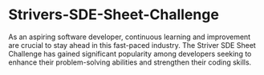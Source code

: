 # Strivers-SDE-Sheet-Challenge
As an aspiring software developer, continuous learning and improvement are crucial to stay ahead in this fast-paced industry. The Striver SDE Sheet Challenge has gained significant popularity among developers seeking to enhance their problem-solving abilities and strengthen their coding skills. 
